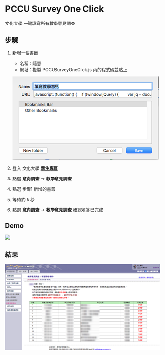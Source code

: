 # PCCU Survey One Click

文化大學 一鍵填寫所有教學意見調查

## 步驟
1. 新增一個書籤
    * 名稱：隨意
    * 網址：複製 PCCUSurveyOneClick.js 內的程式碼並貼上
    
    ![](https://raw.githubusercontent.com/pantc12/PCCUSurveyOneClick/master/images/bookmark.png)

2. 登入 文化大學 [**學生專區**](https://ap1.pccu.edu.tw/index.asp?user=student)
3. 點選 **意向調查** -> **教學意見調查**
4. 點選 步驟1 新增的書籤
5. 等待約 5 秒
6. 點選 **意向調查** -> **教學意見調查** 確認填答已完成

## Demo
![](https://raw.githubusercontent.com/pantc12/PCCUSurveyOneClick/master/images/demo.gif)

## 結果
![](https://raw.githubusercontent.com/pantc12/PCCUSurveyOneClick/master/images/result.png)
